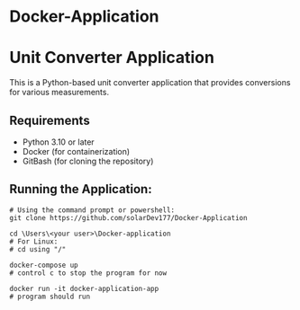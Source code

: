 # Docker-Application
# Unit Converter Application

This is a Python-based unit converter application that provides conversions for various measurements.

## Requirements
- Python 3.10 or later
- Docker (for containerization)
- GitBash (for cloning the repository)

## Running the Application:

    # Using the command prompt or powershell:
    git clone https://github.com/solarDev177/Docker-Application

    cd \Users\<your user>\Docker-application
    # For Linux: 
    # cd using "/"

    docker-compose up
    # control c to stop the program for now

    docker run -it docker-application-app
    # program should run

